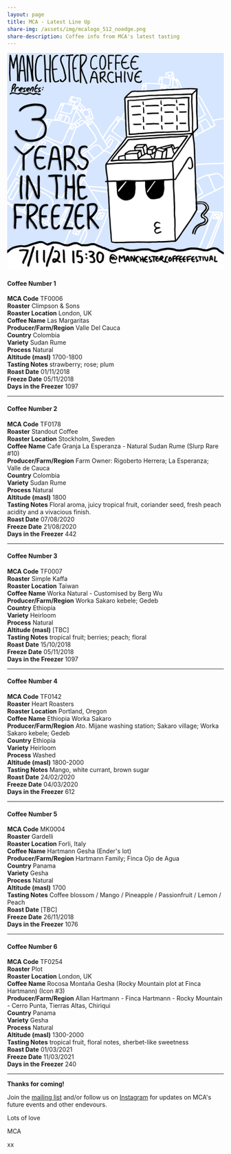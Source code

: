 ```yaml
---
layout: page
title: MCA - Latest Line Up
share-img: /assets/img/mcalogo_512_noedge.png
share-description: Coffee info from MCA's latest tasting
---
```

![MCA - Three Years In The Freezer](/assets/img/mca10_poster_2000px.png)

#### **Coffee Number**	1

**MCA Code**	TF0006  
**Roaster**	Climpson & Sons  
**Roaster Location**	London, UK  
**Coffee Name**	Las Margaritas  
**Producer/Farm/Region**	Valle Del Cauca    
**Country**	Colombia  
**Variety**	Sudan Rume  
**Process**	Natural  
**Altitude (masl)**	1700-1800  
**Tasting Notes**	strawberry; rose; plum  
**Roast Date**	01/11/2018  
**Freeze Date**	05/11/2018  
**Days in the Freezer**	1097  

---

#### **Coffee Number**	2

**MCA Code**	TF0178  
**Roaster**	Standout Coffee  
**Roaster Location**	Stockholm, Sweden  
**Coffee Name**	Cafe Granja La Esperanza - Natural Sudan Rume (Slurp Rare #10)  
**Producer/Farm/Region**	Farm Owner: Rigoberto Herrera; La Esperanza; Valle de Cauca  
**Country**	Colombia  
**Variety**	Sudan Rume  
**Process**	Natural  
**Altitude (masl)**	1800  
**Tasting Notes**	Floral aroma, juicy tropical fruit, coriander seed, fresh peach acidity and a vivacious finish.  
**Roast Date**	07/08/2020  
**Freeze Date**	21/08/2020  
**Days in the Freezer**	442  

---

#### **Coffee Number**	3

**MCA Code**	TF0007  
**Roaster**	Simple Kaffa  
**Roaster Location**	Taiwan  
**Coffee Name**	Worka Natural - Customised by Berg Wu  
**Producer/Farm/Region**	Worka Sakaro kebele; Gedeb  
**Country**	Ethiopia  
**Variety**	Heirloom  
**Process**	Natural  
**Altitude (masl)**	[TBC]  
**Tasting Notes**	tropical fruit; berries; peach; floral  
**Roast Date**	15/10/2018  
**Freeze Date**	05/11/2018  
**Days in the Freezer**	1097  

---

#### **Coffee Number**	4

**MCA Code**	TF0142  
**Roaster**	Heart Roasters  
**Roaster Location**	Portland, Oregon  
**Coffee Name**	Ethiopia Worka Sakaro  
**Producer/Farm/Region**	Ato. Mijane washing station; Sakaro village; Worka Sakaro kebele; Gedeb  
**Country**	Ethiopia  
**Variety**	Heirloom  
**Process**	Washed  
**Altitude (masl)**	1800-2000  
**Tasting Notes**	Mango, white currant, brown sugar  
**Roast Date**	24/02/2020  
**Freeze Date**	04/03/2020  
**Days in the Freezer**	612  

---

#### **Coffee Number**	5

**MCA Code**	MK0004  
**Roaster**	Gardelli  
**Roaster Location**	Forli, Italy  
**Coffee Name**	Hartmann Gesha (Ender's lot)  
**Producer/Farm/Region**	Hartmann Family; Finca Ojo de Agua  
**Country**	Panama  
**Variety**	Gesha  
**Process**	Natural  
**Altitude (masl)**	1700  
**Tasting Notes**	Coffee blossom / Mango / Pineapple / Passionfruit / Lemon / Peach   
**Roast Date**	[TBC]  
**Freeze Date**	26/11/2018  
**Days in the Freezer**	1076  

---

#### **Coffee Number**	6

**MCA Code**	TF0254  
**Roaster**	Plot  
**Roaster Location**	London, UK  
**Coffee Name**	Rocosa Montaña Gesha (Rocky Mountain plot at Finca Hartmann) (Icon #3)  
**Producer/Farm/Region**	Allan Hartmann - Finca Hartmann - Rocky Mountain - Cerro Punta, Tierras Altas, Chiriqui  
**Country**	Panama  
**Variety**	Gesha  
**Process**	Natural  
**Altitude (masl)**	1300-2000  
**Tasting Notes**	tropical fruit, floral notes, sherbet-like sweetness  
**Roast Date**	01/03/2021  
**Freeze Date**	11/03/2021  
**Days in the Freezer**	240  

---

**Thanks for coming!**

Join the [mailing list](http://eepurl.com/gaXOT5) and/or follow us on [Instagram](https://www.instagram.com/manchestercoffeearchive) for updates on MCA's future events and other endevours.

Lots of love

MCA

xx
